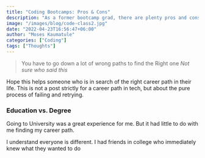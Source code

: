 ```yaml
---
title: "Coding Bootcamps: Pros & Cons"
description: "As a former bootcamp grad, there are plenty pros and cons that I want to share."
image: "/images/blog/code-class2.jpg"
date: "2022-04-23T16:56:47+06:00"
author: "Moses Kaumatule"
categories: ["Coding"]
tags: ["Thoughts"]
---
```

> You have to go down a lot of wrong paths to find the Right one
<cite>Not sure who said this</cite>

Hope this helps someone who is in search of the right career path in their life. This is not a post strictly for a career path in tech, but about the pure process of failing and retrying. 

### Education vs. Degree 
Going to University was a great experience for me. But it had little to do with me finding my career path. 

I understand everyone is different. I had friends in college who immediately knew what they wanted to do